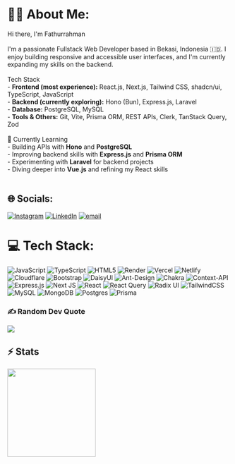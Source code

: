 # 👋😄 About Me:

Hi there, I'm Fathurrahman <br><br>I'm a passionate Fullstack Web Developer based in Bekasi, Indonesia 🇮🇩. I enjoy building responsive and accessible user interfaces, and I'm currently expanding my skills on the backend.<br><br>Tech Stack<br>- **Frontend (most experience):** React.js, Next.js, Tailwind CSS, shadcn/ui, TypeScript, JavaScript<br>- **Backend (currently exploring):** Hono (Bun), Express.js, Laravel<br>- **Database:** PostgreSQL, MySQL<br>- **Tools & Others:** Git, Vite, Prisma ORM, REST APIs, Clerk, TanStack Query, Zod<br><br>🌱 Currently Learning<br>- Building APIs with **Hono** and **PostgreSQL**<br>- Improving backend skills with **Express.js** and **Prisma ORM**<br>- Experimenting with **Laravel** for backend projects<br>- Diving deeper into **Vue.js** and refining my React skills<br><br>

## 🌐 Socials:

[![Instagram](https://img.shields.io/badge/Instagram-%23E4405F.svg?logo=Instagram&logoColor=white)](https://instagram.com/_ffathurrhmn) [![LinkedIn](https://img.shields.io/badge/LinkedIn-%230077B5.svg?logo=linkedin&logoColor=white)](https://linkedin.com/in/fathurrahman-profile) [![email](https://img.shields.io/badge/Email-D14836?logo=gmail&logoColor=white)](mailto:fathurrahman.work@gmail.com)

# 💻 Tech Stack:

![JavaScript](https://img.shields.io/badge/javascript-%23323330.svg?style=for-the-badge&logo=javascript&logoColor=%23F7DF1E) ![TypeScript](https://img.shields.io/badge/typescript-%23007ACC.svg?style=for-the-badge&logo=typescript&logoColor=white) ![HTML5](https://img.shields.io/badge/html5-%23E34F26.svg?style=for-the-badge&logo=html5&logoColor=white) ![Render](https://img.shields.io/badge/Render-%46E3B7.svg?style=for-the-badge&logo=render&logoColor=white) ![Vercel](https://img.shields.io/badge/vercel-%23000000.svg?style=for-the-badge&logo=vercel&logoColor=white) ![Netlify](https://img.shields.io/badge/netlify-%23000000.svg?style=for-the-badge&logo=netlify&logoColor=#00C7B7) ![Cloudflare](https://img.shields.io/badge/Cloudflare-F38020?style=for-the-badge&logo=Cloudflare&logoColor=white) ![Bootstrap](https://img.shields.io/badge/bootstrap-%238511FA.svg?style=for-the-badge&logo=bootstrap&logoColor=white) ![DaisyUI](https://img.shields.io/badge/daisyui-5A0EF8?style=for-the-badge&logo=daisyui&logoColor=white) ![Ant-Design](https://img.shields.io/badge/-AntDesign-%230170FE?style=for-the-badge&logo=ant-design&logoColor=white) ![Chakra](https://img.shields.io/badge/chakra-%234ED1C5.svg?style=for-the-badge&logo=chakraui&logoColor=white) ![Context-API](https://img.shields.io/badge/Context--Api-000000?style=for-the-badge&logo=react) ![Express.js](https://img.shields.io/badge/express.js-%23404d59.svg?style=for-the-badge&logo=express&logoColor=%2361DAFB) ![Next JS](https://img.shields.io/badge/Next-black?style=for-the-badge&logo=next.js&logoColor=white) ![React](https://img.shields.io/badge/react-%2320232a.svg?style=for-the-badge&logo=react&logoColor=%2361DAFB) ![React Query](https://img.shields.io/badge/-React%20Query-FF4154?style=for-the-badge&logo=react%20query&logoColor=white) ![Radix UI](https://img.shields.io/badge/radix%20ui-161618.svg?style=for-the-badge&logo=radix-ui&logoColor=white) ![TailwindCSS](https://img.shields.io/badge/tailwindcss-%2338B2AC.svg?style=for-the-badge&logo=tailwind-css&logoColor=white) ![MySQL](https://img.shields.io/badge/mysql-4479A1.svg?style=for-the-badge&logo=mysql&logoColor=white) ![MongoDB](https://img.shields.io/badge/MongoDB-%234ea94b.svg?style=for-the-badge&logo=mongodb&logoColor=white) ![Postgres](https://img.shields.io/badge/postgres-%23316192.svg?style=for-the-badge&logo=postgresql&logoColor=white) ![Prisma](https://img.shields.io/badge/Prisma-3982CE?style=for-the-badge&logo=Prisma&logoColor=white)

<!-- # 📊 GitHub Stats:
![](https://github-readme-stats.vercel.app/api?username=fathurrahman20&theme=tokyonight&hide_border=false&include_all_commits=false&count_private=false)<br/>
![](https://nirzak-streak-stats.vercel.app/?user=fathurrahman20&theme=tokyonight&hide_border=false)<br/>
![](https://github-readme-stats.vercel.app/api/top-langs/?username=fathurrahman20&theme=tokyonight&hide_border=false&include_all_commits=false&count_private=false&layout=compact) -->

<!-- ## 🏆 GitHub Trophies
![](https://github-profile-trophy.vercel.app/?username=fathurrahman20&theme=radical&no-frame=false&no-bg=false&margin-w=4) -->

### ✍️ Random Dev Quote

![](https://quotes-github-readme.vercel.app/api?type=horizontal&theme=radical)

<!-- ## 📂 My Stats -->
<h2 align="start">⚡ Stats</h2>
<p align=start>
  <div align=start >
    <a href="https://github.com/anuraghazra/github-readme-stats">
      <img height=200 align="start" src="https://github-readme-stats.vercel.app/api/top-langs/?username=fathurrahman20&hide=c%23,powershell,Mathematica,Ruby,Objective-C,Objective-C%2b%2b,Cuda&title_color=61dafb&text_color=ffffff&icon_color=61dafb&bg_color=20232a&langs_count=8&layout=compact&border_color=61dafb&hide_border=true&size_weight=0.5&count_weight=0.5" />
    </a>
  </div>
  <br>

  <!-- <img src="https://github-readme-activity-graph.vercel.app/graph?username=fathurrahman20&theme=react-dark&bg_color=20232a&hide_border=true" width="100%"/> -->
</p>

<!-- Proudly created with GPRM ( https://gprm.itsvg.in ) -->
